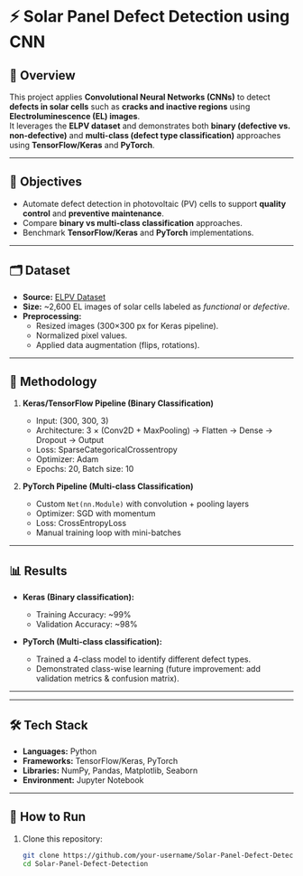 # ⚡ Solar Panel Defect Detection using CNN

## 📌 Overview
This project applies **Convolutional Neural Networks (CNNs)** to detect **defects in solar cells** such as **cracks and inactive regions** using **Electroluminescence (EL) images**.  
It leverages the **ELPV dataset** and demonstrates both **binary (defective vs. non-defective)** and **multi-class (defect type classification)** approaches using **TensorFlow/Keras** and **PyTorch**.

---

## 🎯 Objectives
- Automate defect detection in photovoltaic (PV) cells to support **quality control** and **preventive maintenance**.  
- Compare **binary vs multi-class classification** approaches.  
- Benchmark **TensorFlow/Keras** and **PyTorch** implementations.

---

## 🗂️ Dataset
- **Source:** [ELPV Dataset](https://github.com/zae-bayern/elpv-dataset)  
- **Size:** ~2,600 EL images of solar cells labeled as *functional* or *defective*.  
- **Preprocessing:**
  - Resized images (300×300 px for Keras pipeline).  
  - Normalized pixel values.  
  - Applied data augmentation (flips, rotations).  

---

## 🔧 Methodology
1. **Keras/TensorFlow Pipeline (Binary Classification)**
   - Input: (300, 300, 3)
   - Architecture: 3 × (Conv2D + MaxPooling) → Flatten → Dense → Dropout → Output
   - Loss: SparseCategoricalCrossentropy
   - Optimizer: Adam
   - Epochs: 20, Batch size: 10

2. **PyTorch Pipeline (Multi-class Classification)**
   - Custom `Net(nn.Module)` with convolution + pooling layers
   - Optimizer: SGD with momentum
   - Loss: CrossEntropyLoss
   - Manual training loop with mini-batches

---

## 📊 Results
- **Keras (Binary classification):**
  - Training Accuracy: ~99%  
  - Validation Accuracy: ~98%  

- **PyTorch (Multi-class classification):**
  - Trained a 4-class model to identify different defect types.  
  - Demonstrated class-wise learning (future improvement: add validation metrics & confusion matrix).  

---



---

## 🛠️ Tech Stack
- **Languages:** Python  
- **Frameworks:** TensorFlow/Keras, PyTorch  
- **Libraries:** NumPy, Pandas, Matplotlib, Seaborn  
- **Environment:** Jupyter Notebook  

---

## 🚀 How to Run
1. Clone this repository:
   ```bash
   git clone https://github.com/your-username/Solar-Panel-Defect-Detection.git
   cd Solar-Panel-Defect-Detection
